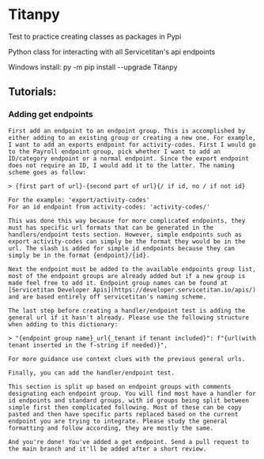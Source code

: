 # Titanpy

Test to practice creating classes as packages in Pypi

Python class for interacting with all Servicetitan's api endpoints

Windows install:
py -m pip install --upgrade Titanpy


## Tutorials:

### Adding get endpoints

    First add an endpoint to an endpoint group. This is accomplished by either adding to an existing group or creating a new one. For example, I want to add an exports endpoint for activity-codes. First I would go to the Payroll endpoint group, pick whether I want to add an ID/category endpoint or a normal endpoint. Since the export endpoint does not require an ID, I would add it to the latter. The naming scheme goes as follow:

    > {first part of url}-{second part of url}{/ if id, no / if not id}

    For the example: 'export/activity-codes'
    For an id endpoint from activity-codes: 'activity-codes/'

    This was done this way because for more complicated endpoints, they must has specific url formats that can be generated in the handlers/endpoint tests section. However, simple endpoints such as export activity-codes can simply be the format they would be in the url. The slash is added for simple id endpoints because they can simply be in the format {endpoint}/{id}.

    Next the endpoint must be added to the available endpoints group list, most of the endpoint groups are already added but if a new group is made feel free to add it. Endpoint group names can be found at [Servicetitan Developer Apis](https://developer.servicetitan.io/apis/) and are based entirely off servicetitan's naming scheme.

    The last step before creating a handler/endpoint test is adding the general url if it hasn't already. Please use the following structure when adding to this dictionary:

    > "{endpoint group name}_url{_tenant if tenant included}": f"{url(with tenant inserted in the f-string if needed)}",

    For more guidance use context clues with the previous general urls.

    Finally, you can add the handler/endpoint test.

    This section is split up based on endpoint groups with comments designating each endpoint group. You will find most have a handler for id endpoints and standard groups, with id groups being split between simple first then complicated following. Most of these can be copy pasted and then have specific parts replaced based on the current endpoint you are trying to integrate. Please study the general formatting and follow according, they are mostly the same.

    And you're done! You've added a get endpoint. Send a pull request to the main branch and it'll be added after a short review.